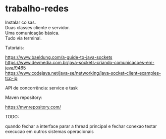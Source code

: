 # trabalho-redes

Instalar coisas.  
Duas classes cliente e servidor.  
Uma comunicação básica.  
Tudo via terminal.  

Tutoriais:

https://www.baeldung.com/a-guide-to-java-sockets  
https://www.devmedia.com.br/java-sockets-criando-comunicacoes-em-java/9465  
https://www.codejava.net/java-se/networking/java-socket-client-examples-tcp-ip  

API de concorrência: service e task  

Maven repository:  

https://mvnrepository.com/  

TODO:

quando fechar a interface parar a thread principal e fechar conexao
testar execucao em outros sistemas operacionais